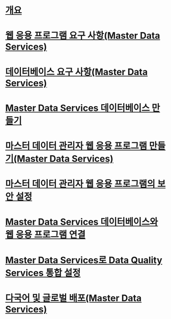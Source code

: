 # [개요](install-master-data-services.md)  
# [웹 응용 프로그램 요구 사항(Master Data Services)](web-application-requirements-master-data-services.md)  
# [데이터베이스 요구 사항(Master Data Services)](database-requirements-master-data-services.md)  
# [Master Data Services 데이터베이스 만들기](create-a-master-data-services-database.md)  
# [마스터 데이터 관리자 웹 응용 프로그램 만들기(Master Data Services)](create-a-master-data-manager-web-application-master-data-services.md)  
# [마스터 데이터 관리자 웹 응용 프로그램의 보안 설정](secure-a-master-data-manager-web-application.md)  
# [Master Data Services 데이터베이스와 웹 응용 프로그램 연결](associate-a-master-data-services-database-and-web-application.md)  
# [Master Data Services로 Data Quality Services 통합 설정](enable-data-quality-services-integration-with-master-data-services.md)  
# [다국어 및 글로벌 배포(Master Data Services)](multi-lingual-and-global-deployments-master-data-services.md)  
